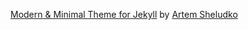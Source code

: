 [Modern & Minimal Theme for Jekyll](https://zolan-jekyll.netlify.app/) by [Artem Sheludko](https://github.com/artemsheludko/)


